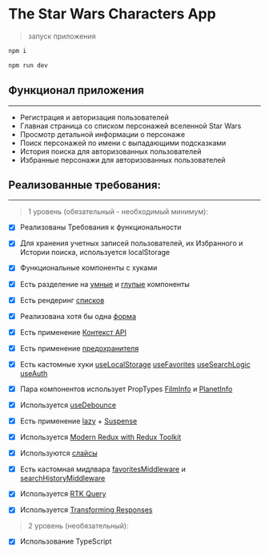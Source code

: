 # The Star Wars Characters App

> запуск приложения

```sh
npm i
```
```sh
npm run dev
```
## Функционал приложения
---

- Регистрация и авторизация пользователей
- Главная страница со списком персонажей вселенной Star Wars
- Просмотр детальной информации о персонаже
- Поиск персонажей по имени с выпадающими подсказками
- История поиска для авторизованных пользователей
- Избранные персонажи для авторизованных пользователей

## Реализованные требования:
---
> 1 уровень (обязательный - необходимый минимум):

- [x] Реализованы Требования к функциональности

- [x] Для хранения учетных записей пользователей, их Избранного и Истории поиска, используется localStorage

- [x] Функциональные компоненты c хуками

- [x] Есть разделение на [умные](src/Pages/Search/Search.tsx) и [глупые](src/Components/Search-bar/Search-input.tsx) компоненты

- [x] Есть рендеринг [списков](src/Pages/Characters/Characters-list.tsx)

- [x] Реализована хотя бы одна [форма](src/Components/Authentication-form/auth-form.tsx)

- [x] Есть применение [Контекст API](src/Authentication/Auth-context.tsx)

- [x] Есть применение [предохранителя](src/App.tsx)

- [x] Есть кастомные хуки [useLocalStorage](src/Authentication/use-locale-storage.ts) [useFavorites](src/Pages/Favorites/useFavorites.ts) [useSearchLogic](src/Components/Search-bar/use-search-logic.ts) [useAuth](src/Authentication/Auth-context.tsx)

- [x] Пара компонентов использует PropTypes [FilmInfo](src/Components/Char-card/Film-info.tsx) и [PlanetInfo](src/Components/Char-card/Planet-info.tsx)

- [x] Используется [useDebounce](src/Components/Search-bar/use-search-logic.ts)

- [x] Есть применение [lazy](src/router/router.tsx) + [Suspense](src/App.tsx)

- [x] Используется [Modern Redux with Redux Toolkit](src/store/store.ts) 

- [x] Используются [слайсы](src/slices)

- [x] Есть кастомная мидлвара [favoritesMiddleware](src/middleware/favorites-middleware.ts) и [searchHistoryMiddleware](src/middleware/search-middleware.ts)

- [x] Используется [RTK Query](src/slices/api-slice.ts)

- [x] Используется [Transforming Responses](src/slices/api-slice.ts)

 > 2 уровень (необязательный):

- [x] Использование TypeScript
